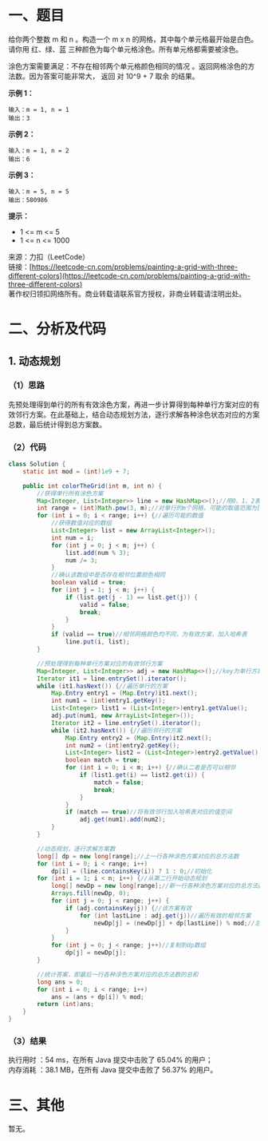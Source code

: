 # 一、题目
给你两个整数 m 和 n 。构造一个 m x n 的网格，其中每个单元格最开始是白色。请你用 红、绿、蓝 三种颜色为每个单元格涂色。所有单元格都需要被涂色。     
     
涂色方案需要满足：不存在相邻两个单元格颜色相同的情况 。返回网格涂色的方法数。因为答案可能非常大， 返回 对 10^9 + 7 取余 的结果。    
     
**示例 1：**   
```
输入：m = 1, n = 1
输出：3
```
**示例 2：**    
```
输入：m = 1, n = 2
输出：6
```
**示例 3：**     
```
输入：m = 5, n = 5
输出：580986
```
**提示：**     
- 1 <= m <= 5
- 1 <= n <= 1000
     
     
来源：力扣（LeetCode）    
链接：[https://leetcode-cn.com/problems/painting-a-grid-with-three-different-colors](https://leetcode-cn.com/problems/painting-a-grid-with-three-different-colors)      
著作权归领扣网络所有。商业转载请联系官方授权，非商业转载请注明出处。     
# 二、分析及代码    
## 1. 动态规划
### （1）思路
先预处理得到单行的所有有效涂色方案，再进一步计算得到每种单行方案对应的有效邻行方案。在此基础上，结合动态规划方法，逐行求解各种涂色状态对应的方案总数，最后统计得到总方案数。     
### （2）代码
```java
class Solution {
    static int mod = (int)1e9 + 7;

    public int colorTheGrid(int m, int n) {
        //获得单行所有涂色方案
        Map<Integer, List<Integer>> line = new HashMap<>();//用0、1、2表示各个网格的颜色，key为方案对应的数值，value为方案对应的数组
        int range = (int)Math.pow(3, m);//对单行的m个网格，可能的取值范围为[0, 3^m)
        for (int i = 0; i < range; i++) {//遍历可能的数值
            //获得数值对应的数组
            List<Integer> list = new ArrayList<Integer>();
            int num = i;
            for (int j = 0; j < m; j++) {
                list.add(num % 3);
                num /= 3;
            }
            //确认该数组中是否存在相邻位置颜色相同
            boolean valid = true;
            for (int j = 1; j < m; j++) {
                if (list.get(j - 1) == list.get(j)) {
                    valid = false;
                    break;
                }
            }
            if (valid == true)//相邻网格颜色均不同，为有效方案，加入哈希表
                line.put(i, list);
        }

        //预处理得到每种单行方案对应的有效邻行方案
        Map<Integer, List<Integer>> adj = new HashMap<>();//key为单行方案的数值，value为所有有效邻行方案的数值
        Iterator it1 = line.entrySet().iterator();
        while (it1.hasNext()) {//遍历单行的方案
            Map.Entry entry1 = (Map.Entry)it1.next();
            int num1 = (int)entry1.getKey();
            List<Integer> list1 = (List<Integer>)entry1.getValue();
            adj.put(num1, new ArrayList<Integer>());
            Iterator it2 = line.entrySet().iterator();
            while (it2.hasNext()) {//遍历邻行的方案
                Map.Entry entry2 = (Map.Entry)it2.next();
                int num2 = (int)entry2.getKey();
                List<Integer> list2 = (List<Integer>)entry2.getValue();
                boolean match = true;
                for (int i = 0; i < m; i++) {//确认二者是否可以相邻
                    if (list1.get(i) == list2.get(i)) {
                        match = false;
                        break;
                    }
                }
                if (match == true)//将有效邻行加入哈希表对应的值空间
                    adj.get(num1).add(num2);
            }
        }

        //动态规划，逐行求解方案数
        long[] dp = new long[range];//上一行各种涂色方案对应的总方法数
        for (int i = 0; i < range; i++)
            dp[i] = (line.containsKey(i)) ? 1 : 0;//初始化
        for (int i = 1; i < n; i++) {//从第二行开始动态规划
            long[] newDp = new long[range];//新一行各种涂色方案对应的总方法数
            Arrays.fill(newDp, 0);
            for (int j = 0; j < range; j++) {
                if (adj.containsKey(j)) {//该方案有效
                    for (int lastLine : adj.get(j))//遍历有效的相邻方案
                        newDp[j] = (newDp[j] + dp[lastLine]) % mod;//总方法数累加
                }
            }
            for (int j = 0; j < range; j++)//复制到dp数组
                dp[j] = newDp[j];
        }

        //统计答案，即最后一行各种涂色方案对应的总方法数的总和
        long ans = 0;
        for (int i = 0; i < range; i++)
            ans = (ans + dp[i]) % mod;
        return (int)ans;
    }
}
```
### （3）结果
执行用时 ：54 ms，在所有 Java 提交中击败了 65.04% 的用户；    
内存消耗 ：38.1 MB，在所有 Java 提交中击败了 56.37% 的用户。      
# 三、其他
暂无。  
